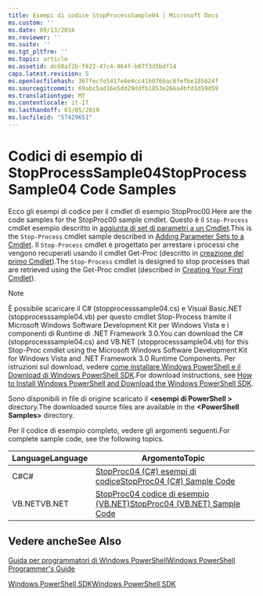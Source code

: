 ```yaml
---
title: Esempi di codice StopProcessSample04 | Microsoft Docs
ms.custom: ''
ms.date: 09/13/2016
ms.reviewer: ''
ms.suite: ''
ms.tgt_pltfrm: ''
ms.topic: article
ms.assetid: dc68af2b-f622-47c4-964f-b07f3d5bdf14
caps.latest.revision: 5
ms.openlocfilehash: 367fecfe5417e0e4cc41b076bac6fefbe185624f
ms.sourcegitcommit: 69abc5ad16e5dd29ddfb1853e266a4bfd1d59d59
ms.translationtype: MT
ms.contentlocale: it-IT
ms.lasthandoff: 03/05/2019
ms.locfileid: "57429651"
---
```

# <a name="stopprocesssample04-code-samples"></a><span data-ttu-id="d7b83-102">Codici di esempio di StopProcessSample04</span><span class="sxs-lookup"><span data-stu-id="d7b83-102">StopProcessSample04 Code Samples</span></span>

<span data-ttu-id="d7b83-103">Ecco gli esempi di codice per il cmdlet di esempio StopProc00.</span><span class="sxs-lookup"><span data-stu-id="d7b83-103">Here are the code samples for the StopProc00 sample cmdlet.</span></span> <span data-ttu-id="d7b83-104">Questo è il `Stop-Process` cmdlet esempio descritto in [aggiunta di set di parametri a un Cmdlet](../cmdlet/adding-parameter-sets-to-a-cmdlet.md).</span><span class="sxs-lookup"><span data-stu-id="d7b83-104">This is the `Stop-Process` cmdlet sample described in [Adding Parameter Sets to a Cmdlet](../cmdlet/adding-parameter-sets-to-a-cmdlet.md).</span></span> <span data-ttu-id="d7b83-105">Il `Stop-Process` cmdlet è progettato per arrestare i processi che vengono recuperati usando il cmdlet Get-Proc (descritto in [creazione del primo Cmdlet](../cmdlet/creating-a-cmdlet-without-parameters.md)).</span><span class="sxs-lookup"><span data-stu-id="d7b83-105">The `Stop-Process` cmdlet is designed to stop processes that are retrieved using the Get-Proc cmdlet (described in [Creating Your First Cmdlet](../cmdlet/creating-a-cmdlet-without-parameters.md)).</span></span>

> [!NOTE]
> <span data-ttu-id="d7b83-106">È possibile scaricare il C# (stopprocesssample04.cs) e Visual Basic.NET (stopprocesssample04.vb) per questo cmdlet Stop-Process tramite il Microsoft Windows Software Development Kit per Windows Vista e i componenti di Runtime di .NET Framework 3.0.</span><span class="sxs-lookup"><span data-stu-id="d7b83-106">You can download the C# (stopprocesssample04.cs) and VB.NET (stopprocesssample04.vb) for this Stop-Proc cmdlet using the Microsoft Windows Software Development Kit for Windows Vista and .NET Framework 3.0 Runtime Components.</span></span> <span data-ttu-id="d7b83-107">Per istruzioni sul download, vedere [come installare Windows PowerShell e il Download di Windows PowerShell SDK](/powershell/developer/installing-the-windows-powershell-sdk).</span><span class="sxs-lookup"><span data-stu-id="d7b83-107">For download instructions, see [How to Install Windows PowerShell and Download the Windows PowerShell SDK](/powershell/developer/installing-the-windows-powershell-sdk).</span></span>
>
> <span data-ttu-id="d7b83-108">Sono disponibili in file di origine scaricato il  **\<esempi di PowerShell >** directory.</span><span class="sxs-lookup"><span data-stu-id="d7b83-108">The downloaded source files are available in the **\<PowerShell Samples>** directory.</span></span>

<span data-ttu-id="d7b83-109">Per il codice di esempio completo, vedere gli argomenti seguenti.</span><span class="sxs-lookup"><span data-stu-id="d7b83-109">For complete sample code, see the following topics.</span></span>

|<span data-ttu-id="d7b83-110">Language</span><span class="sxs-lookup"><span data-stu-id="d7b83-110">Language</span></span>|<span data-ttu-id="d7b83-111">Argomento</span><span class="sxs-lookup"><span data-stu-id="d7b83-111">Topic</span></span>|
|--------------|-----------|
|<span data-ttu-id="d7b83-112">C#</span><span class="sxs-lookup"><span data-stu-id="d7b83-112">C#</span></span>|[<span data-ttu-id="d7b83-113">StopProc04 (C#) esempi di codice</span><span class="sxs-lookup"><span data-stu-id="d7b83-113">StopProc04 (C#) Sample Code</span></span>](./stopprocesssample04-csharp-sample-code.md)|
|<span data-ttu-id="d7b83-114">VB.NET</span><span class="sxs-lookup"><span data-stu-id="d7b83-114">VB.NET</span></span>|[<span data-ttu-id="d7b83-115">StopProc04 codice di esempio (VB.NET)</span><span class="sxs-lookup"><span data-stu-id="d7b83-115">StopProc04 (VB.NET) Sample Code</span></span>](./stopprocesssample04-vb-net-sample-code.md)|

## <a name="see-also"></a><span data-ttu-id="d7b83-116">Vedere anche</span><span class="sxs-lookup"><span data-stu-id="d7b83-116">See Also</span></span>

[<span data-ttu-id="d7b83-117">Guida per programmatori di Windows PowerShell</span><span class="sxs-lookup"><span data-stu-id="d7b83-117">Windows PowerShell Programmer's Guide</span></span>](./windows-powershell-programmer-s-guide.md)

[<span data-ttu-id="d7b83-118">Windows PowerShell SDK</span><span class="sxs-lookup"><span data-stu-id="d7b83-118">Windows PowerShell SDK</span></span>](../windows-powershell-reference.md)